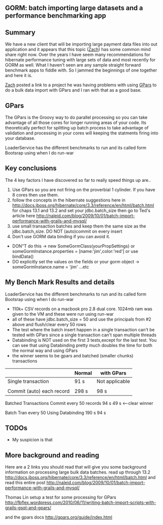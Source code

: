 GORM\: batch importing large datasets and a performance benchmarking app
------------------------------------------------------------------------	 

Summary
--------

We have a new client that will be importing large payment data files into out application and it appears that this topic ([Zach][]) has some common mind share right now. Over the years I have seem many recommendations for hibernate performance tuning with large sets of data and most recently for GORM as well. What I haven't seen are any sample straight forward benchmark apps to fiddle with.
So I jammed the beginnings of one together and here it is. 

[Zach](http://grails.1312388.n4.nabble.com/Grails-Hang-with-Bulk-Data-Import-Using-GPars-td3410441.html)
posted a link to a project he was having problems with using [GPars][] to do a bulk data import with GPars and I ran with that as a good base.

GPars
-------

The GPars is the Groovy way to do parallel processing so you can take advantage of all those cores for longer running areas of your code. 
Its theoretically perfect for splitting up batch process to take advantage of validation and processing in your cores will keeping the statments 
firing into your database.


LoaderService has the different benchmarks to run and its called form Bootsrap using when I do run-war

Key conclusions
-------

The 4 key factors I have discovered so far to really speed things up are..

1. Use GPars so you are not firing on the proverbial 1 cylinder. If you have 8 cores then use them. 
2. follow the concepts in the hibernate suggestions here in http://docs.jboss.org/hibernate/core/3.3/reference/en/html/batch.html for chaps 13.1 and 13.2 and set your jdbc.batch_size then go to Ted's article here http://naleid.com/blog/2009/10/01/batch-import-performance-with-grails-and-mysql/
3. use small transaction batches and keep them the same size as the jdbc.batch_size. DO NOT (auto)commit on every insert
4. Don't use GORM data binding if you can avoid it.
  * DON"T do this -> new SomeGormClass(yourPropSettings) or someGormInstance.properties = [name:'jim',color:'red'] or use bindData()
  * DO explicitly set the values on the fields or your gorm object -> someGormInstance.name = 'jim' ...etc


My Bench Mark Results and details
-------
LoaderService has the different benchmarks to run and its called form Bootsrap using when I do run-war

* 110k+ CSV records on a macbook pro 2.8 dual core. 1024mb ram was given to the VM and these were run using run-war
* all of these have jdbc.batch_size = 50 and use the principals from #2 above and flush/clear every 50 rows
* The test where the batch insert happen in a single transaction can't be tested with GPars since a single transaction can't span multiple threads
* Databinding is NOT used on the first 3 tests,except for the last test. You can see that using Databinding pretty much doubles the time for both the normal way and using GPars
* the winner seems to be gpars and batched (smaller chunks) transactions

| | Normal	| with GPars|
|--------------------------|--------|------------
Single transaction        | 91 s   | Not applicable			
||
Commit (auto) each record | 298 s  | 98 s


Batched Transactions
Commit every 50 records		94 s				49 s <--clear winner

Batch Tran every 50
Using Databinding			190 s			94 s

TODOs
--------
* My suspicion is that 


More background and reading
---------------

Here are a 2 links you should read that will give you some background information on processing large bulk data batches.
read up through 13.2
<http://docs.jboss.org/hibernate/core/3.3/reference/en/html/batch.html>
and read this entire post
<http://naleid.com/blog/2009/10/01/batch-import-performance-with-grails-and-mysql/>

Thomas Lin setup a test for some processing for GPars
<http://fbflex.wordpress.com/2010/06/11/writing-batch-import-scripts-with-grails-gsql-and-gpars/>

and the gpars docs
<http://gpars.org/guide/index.html>

[GPars]: http://gpars.org/guide/index.html
[SimpleJdbc Example]: http://www.brucephillips.name/blog/index.cfm/2010/10/28/Example-Of-Using-Spring-JDBC-Execute-Batch-To-Insert-Multiple-Rows-Into-A-Database-Table
[Zach]:http://grails.1312388.n4.nabble.com/Grails-Hang-with-Bulk-Data-Import-Using-GPars-td3410441.html
